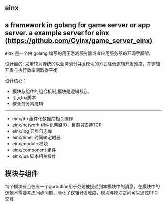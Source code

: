 einx
------
a framework in golang for game server or app server.
a example server for einx (https://github.com/Cyinx/game_server_einx)
----------------------------------------------------
einx 是一个由 golang 编写的用于游戏服务器或者应用服务器的开源手脚架。

设计目的:
采用较为传统的以业务划分并发模块的方式降低逻辑开发难度，在逻辑开发与执行效率间取得平衡

设计核心：

* 模块与组件的组合机制,模块是逻辑核心。
* 引入lua脚本
* 按业务分离逻辑

----------------------------------------------------

* einx/db 组件化数据库相关操作
* einx/network 组件化网络IO，目前只支持TCP
* einx/log 异步日志库
* einx/timer 时间轮定时器
* einx/module 模块
* einx/component 组件
* einx/lua 脚本相关操作

模块与组件
---------------
  每个模块有且仅有一个goroutine用于处理被投递到本模块中的消息，在模块中的逻辑不需要考虑同步问题，简化了逻辑开发难度，模块与模块之间可以通过RPC交互
